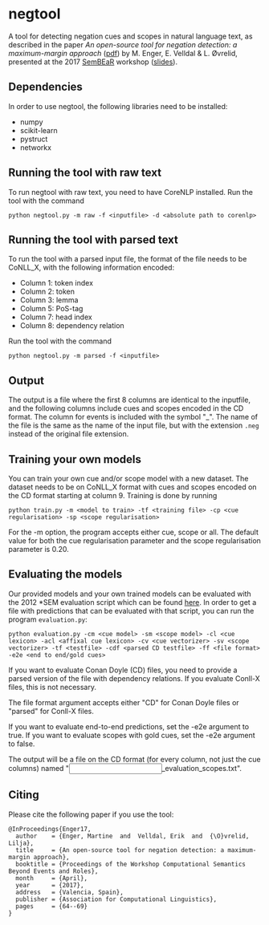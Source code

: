 # negtool
A tool for detecting negation cues and scopes in natural language text, as described in the paper *An open-source tool for negation detection: a maximum-margin approach* ([pdf](http://www.aclweb.org/anthology/W/W17/W17-1810.pdf)) by M. Enger, E. Velldal \& L. Øvrelid, presented at the 2017 [SemBEaR](http://www.cse.unt.edu/sembear2017/) workshop ([slides](http://www.velldal.net/erik/talks/sembear2017.pdf)). 

## Dependencies
In order to use negtool, the following libraries need to be installed:
   * numpy
   * scikit-learn
   * pystruct
   * networkx

## Running the tool with raw text
To run negtool with raw text, you need to have CoreNLP installed. Run the tool with the command

`python negtool.py -m raw -f <inputfile> -d <absolute path to corenlp>`

## Running the tool with parsed text
To run the tool with a parsed input file, the format of the file needs to be CoNLL_X, with the following information encoded: 

   * Column 1: token index
   * Column 2: token
   * Column 3: lemma
   * Column 5: PoS-tag
   * Column 7: head index
   * Column 8: dependency relation

Run the tool with the command

`python negtool.py -m parsed -f <inputfile>`

## Output

The output is a file where the first 8 columns are identical to the inputfile, and the following columns include cues and scopes encoded in the CD format. The column for events is included with the symbol "_". The name of the file is the same as the name of the input file, but with the extension `.neg` instead of the original file extension. 

## Training your own models
You can train your own cue and/or scope model with a new dataset. The dataset needs to be on CoNLL_X format with cues and scopes encoded on the CD format starting at column 9. Training is done by running

`python train.py -m <model to train> -tf <training file> -cp <cue regularisation> -sp <scope regularisation>`

For the -m option, the program accepts either cue, scope or all. The default value for both the cue regularisation parameter and the scope regularisation parameter is 0.20. 
## Evaluating the models
Our provided models and your own trained models can be evaluated with the 2012 *SEM evaluation script which can be found [here](http://www.clips.ua.ac.be/sem2012-st-neg/data.html). In order to get a file with predictions that can be evaluated with that script, you can run the program `evaluation.py`:

`python evaluation.py -cm <cue model> -sm <scope model> -cl <cue lexicon> -acl <affixal cue lexicon> -cv <cue vectorizer> -sv <scope vectorizer> -tf <testfile> -cdf <parsed CD testfile> -ff <file format> -e2e <end to end/gold cues>`

If you want to evaluate Conan Doyle (CD) files, you need to provide a parsed version of the file with dependency relations. If you evaluate Conll-X files, this is not necessary. 

The file format argument accepts either "CD" for Conan Doyle files or "parsed" for Conll-X files. 

If you want to evaluate end-to-end predictions, set the -e2e argument to true. If you want to evaluate scopes with gold cues, set the -e2e argument to false. 

The output will be a file on the CD format (for every column, not just the cue columns) named "<input filename>_evaluation_scopes.txt". 

## Citing
Please cite the following paper if you use the tool:
```
@InProceedings{Enger17,
  author    = {Enger, Martine  and  Velldal, Erik  and  {\O}vrelid, Lilja},
  title     = {An open-source tool for negation detection: a maximum-margin approach},
  booktitle = {Proceedings of the Workshop Computational Semantics Beyond Events and Roles},
  month     = {April},
  year      = {2017},
  address   = {Valencia, Spain},
  publisher = {Association for Computational Linguistics},
  pages     = {64--69}
}
```
